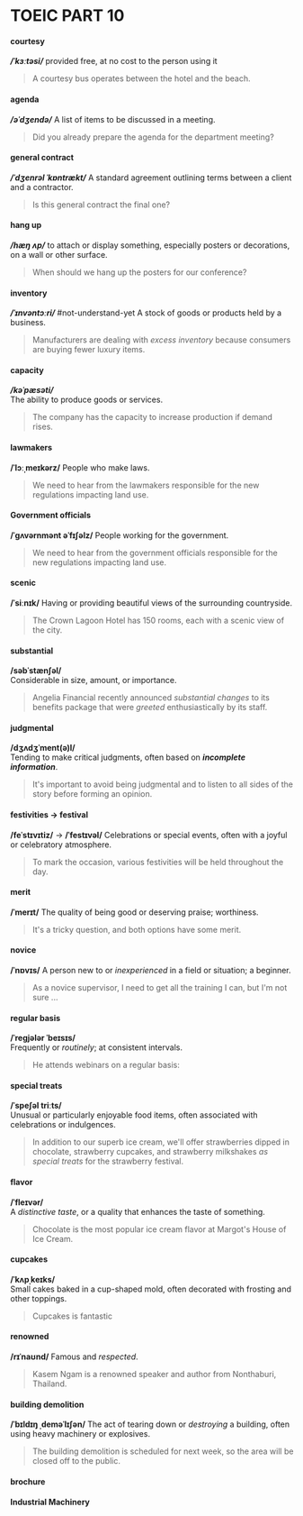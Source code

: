 # TOEIC PART 10
#### courtesy
***/ˈkɜːtəsi/*** 
provided free, at no cost to the person using it
> A courtesy bus operates between the hotel and the beach.
#### agenda
***/əˈdʒendə/***
A list of items to be discussed in a meeting.
> Did you already prepare the agenda for the department meeting?
#### general contract
***/ˈdʒenrəl ˈkɒntrækt/***
A standard agreement outlining terms between a client and a contractor.
> Is this general contract the final one?
#### hang up
***/hæŋ ʌp/***
to attach or display something, especially posters or decorations, on a wall or other surface.
> When should we hang up the posters for our conference?
#### inventory
**_/ˈɪnvəntɔːri/_**   #not-understand-yet
A stock of goods or products held by a business.
> Manufacturers are dealing with *excess inventory* because consumers are buying fewer luxury items.
#### capacity
**_/kəˈpæsəti/_**  
The ability to produce goods or services.
> The company has the capacity to increase production if demand rises.
#### lawmakers
**/ˈlɔːˌmeɪkərz/**
People who make laws.
> We need to hear from the lawmakers responsible for the new regulations impacting land use.
#### Government officials
**/ˈɡʌvərnmənt əˈfɪʃəlz/**
People working for the government.
> We need to hear from the government officials responsible for the new regulations impacting land use.
#### scenic
**/ˈsiːnɪk/**
Having or providing beautiful views of the surrounding countryside.
> The Crown Lagoon Hotel has 150 rooms, each with a scenic view of the city.
#### substantial
**/səbˈstænʃəl/**  
Considerable in size, amount, or importance.
> Angelia Financial recently announced *substantial changes* to its benefits package that were *greeted* enthusiastically by its staff.
#### judgmental
**/dʒʌdʒˈment(ə)l/**  
Tending to make critical judgments, often based on ***incomplete information***.
> It's important to avoid being judgmental and to listen to all sides of the story before forming an opinion.
#### festivities -> festival
**/feˈstɪvɪtiz/** -> **/ˈfestɪvəl/**
Celebrations or special events, often with a joyful or celebratory atmosphere.
> To mark the occasion, various festivities will be held throughout the day.
#### merit
**/ˈmerɪt/**
The quality of being good or deserving praise; worthiness.
> It's a tricky question, and both options have some merit.
#### novice
**/ˈnɒvɪs/**
A person new to or *inexperienced* in a field or situation; a beginner.
> As a novice supervisor, I need to get all the training I can, but I'm not sure ...
#### regular basis
**/ˈreɡjələr ˈbeɪsɪs/**  
Frequently or *routinely*; at consistent intervals.
> He attends webinars on a regular basis:
#### special treats
**/ˈspeʃəl triːts/**  
Unusual or particularly enjoyable food items, often associated with celebrations or indulgences.
> In addition to our superb ice cream, we'll offer strawberries dipped in chocolate, strawberry cupcakes, and strawberry milkshakes *as special treats* for the strawberry festival.
#### flavor
**/ˈfleɪvər/**  
A *distinctive taste*, or a quality that enhances the taste of something.
> Chocolate is the most popular ice cream flavor at Margot's House of Ice Cream.
#### cupcakes
**/ˈkʌpˌkeɪks/**  
Small cakes baked in a cup-shaped mold, often decorated with frosting and other toppings.
> Cupcakes is fantastic
#### renowned
**/rɪˈnaʊnd/**
Famous and *respected*.
> Kasem Ngam is a renowned speaker and author from Nonthaburi, Thailand.
#### building demolition
**/ˈbɪldɪŋ ˌdeməˈlɪʃən/**
The act of tearing down or *destroying* a building, often using heavy machinery or explosives.
> The building demolition is scheduled for next week, so the area will be closed off to the public.

#### brochure

#### Industrial Machinery